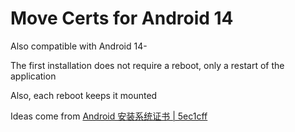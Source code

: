 # Move Certs for Android 14

Also compatible with Android 14-

The first installation does not require a reboot, only a restart of the application

Also, each reboot keeps it mounted

Ideas come from [Android 安装系统证书 | 5ec1cff](https://5ec1cff.github.io/my-blog/2023/11/23/system-certs)

